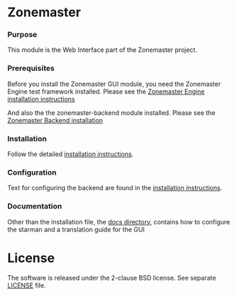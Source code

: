 Zonemaster
==========

### Purpose
This module is the Web Interface part of the Zonemaster project. 

### Prerequisites
Before you install the Zonemaster GUI module, you need the
Zonemaster Engine test framework installed. Please see the
[Zonemaster Engine installation instructions](https://github.com/dotse/zonemaster-engine/blob/master/docs/installation.md)

And also the the zonemaster-backend module installed. Please see the [Zonemaster
Backend installation](https://github.com/dotse/zonemaster-backend/blob/master/docs/installation.md)

### Installation

Follow the detailed [installation instructions](docs/Installation.md).

### Configuration 

Text for configuring the backend are found in the [installation
instructions](docs/Installation.md).

### Documentation

Other than the installation file, the [docs directory](docs/), contains how to
configure the starman and a translation guide for the GUI

License
=======

The software is released under the 2-clause BSD license. See separate
[LICENSE](LICENSE) file.

